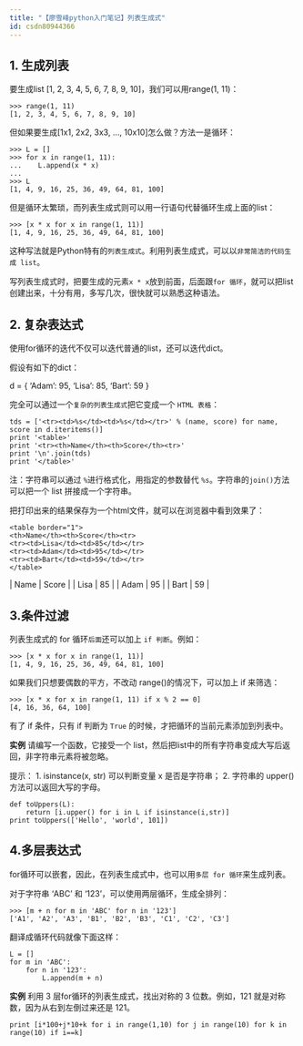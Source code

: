 ```yaml
---
title: "【廖雪峰python入门笔记】列表生成式"
id: csdn80944366
---
```


## 1\. 生成列表

要生成list [1, 2, 3, 4, 5, 6, 7, 8, 9, 10]，我们可以用range(1, 11)：

```
>>> range(1, 11)
[1, 2, 3, 4, 5, 6, 7, 8, 9, 10]
```

但如果要生成[1x1, 2x2, 3x3, …, 10x10]怎么做？方法一是循环：

```
>>> L = []
>>> for x in range(1, 11):
...    L.append(x * x)
... 
>>> L
[1, 4, 9, 16, 25, 36, 49, 64, 81, 100]
```

但是循环太繁琐，而列表生成式则可以用一行语句代替循环生成上面的list：

```
>>> [x * x for x in range(1, 11)]
[1, 4, 9, 16, 25, 36, 49, 64, 81, 100]
```

这种写法就是Python特有的`列表生成式`。利用列表生成式，可以以`非常简洁的代码生成 list`。

写列表生成式时，把要生成的元素`x * x`放到前面，后面跟`for 循环`，就可以把list创建出来，十分有用，多写几次，很快就可以熟悉这种语法。

## 2\. 复杂表达式

使用for循环的迭代不仅可以迭代普通的list，还可以迭代dict。

假设有如下的dict：

d = { ‘Adam’: 95, ‘Lisa’: 85, ‘Bart’: 59 }

完全可以通过一个`复杂的列表生成式`把它变成一个 `HTML 表格`：

```
tds = ['<tr><td>%s</td><td>%s</td></tr>' % (name, score) for name, score in d.iteritems()]
print '<table>'
print '<tr><th>Name</th><th>Score</th><tr>'
print '\n'.join(tds)
print '</table>' 
```

注：字符串可以通过 `%`进行格式化，用指定的参数替代 `%s`。字符串的`join()`方法可以把一个 list 拼接成一个字符串。

把打印出来的结果保存为一个html文件，就可以在浏览器中看到效果了：

```
<table border="1">
<th>Name</th><th>Score</th><tr>
<tr><td>Lisa</td><td>85</td></tr>
<tr><td>Adam</td><td>95</td></tr>
<tr><td>Bart</td><td>59</td></tr>
</table>
```

| Name | Score |
| Lisa | 85 |
| Adam | 95 |
| Bart | 59 |

## 3.条件过滤

列表生成式的 for 循环`后面`还可以加上 `if 判断`。例如：

```
>>> [x * x for x in range(1, 11)]
[1, 4, 9, 16, 25, 36, 49, 64, 81, 100]
```

如果我们只想要偶数的平方，不改动 range()的情况下，可以加上 if 来筛选：

```
>>> [x * x for x in range(1, 11) if x % 2 == 0]
[4, 16, 36, 64, 100]
```

有了 if 条件，只有 if 判断为 `True` 的时候，才把循环的当前元素添加到列表中。

**实例**
请编写一个函数，它接受一个 list，然后把list中的所有字符串变成大写后返回，非字符串元素将被忽略。

提示：
1\. isinstance(x, str) 可以判断变量 x 是否是字符串；
2\. 字符串的 upper() 方法可以返回大写的字母。

```
def toUppers(L):
    return [i.upper() for i in L if isinstance(i,str)]
print toUppers(['Hello', 'world', 101])
```

## 4.多层表达式

for循环可以嵌套，因此，在列表生成式中，也可以用`多层 for 循环`来生成列表。

对于字符串 ‘ABC’ 和 ‘123’，可以使用两层循环，生成全排列：

```
>>> [m + n for m in 'ABC' for n in '123']
['A1', 'A2', 'A3', 'B1', 'B2', 'B3', 'C1', 'C2', 'C3']
```

翻译成循环代码就像下面这样：

```
L = []
for m in 'ABC':
    for n in '123':
        L.append(m + n)
```

**实例**
利用 3 层for循环的列表生成式，找出对称的 3 位数。例如，121 就是对称数，因为从右到左倒过来还是 121。

```
print [i*100+j*10+k for i in range(1,10) for j in range(10) for k in  range(10) if i==k]
```